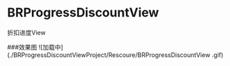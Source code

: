 # BRProgressDiscountView
折扣进度View

###效果图
 ![加载中](./BRProgressDiscountViewProject/Rescoure/BRProgressDiscountView .gif)
